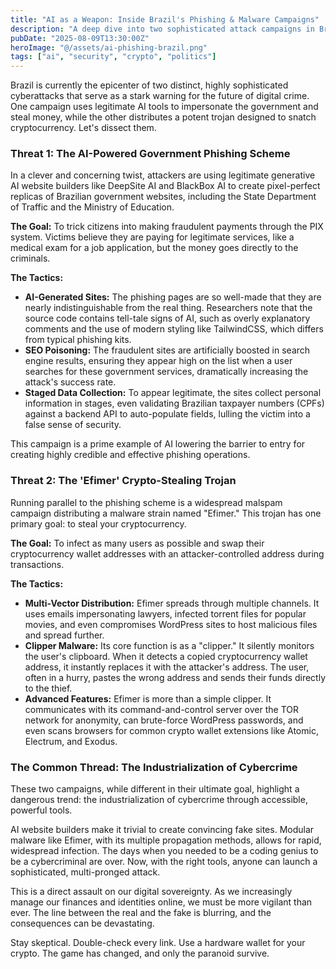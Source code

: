 ```yaml
---
title: "AI as a Weapon: Inside Brazil's Phishing & Malware Campaigns"
description: "A deep dive into two sophisticated attack campaigns in Brazil: one using AI to create government phishing sites for PIX theft, and another spreading the 'Efimer' crypto-stealing trojan."
pubDate: "2025-08-09T13:30:00Z"
heroImage: "@/assets/ai-phishing-brazil.png"
tags: ["ai", "security", "crypto", "politics"]
---
```


Brazil is currently the epicenter of two distinct, highly sophisticated cyberattacks that serve as a stark warning for the future of digital crime. One campaign uses legitimate AI tools to impersonate the government and steal money, while the other distributes a potent trojan designed to snatch cryptocurrency. Let's dissect them.

### Threat 1: The AI-Powered Government Phishing Scheme

In a clever and concerning twist, attackers are using legitimate generative AI website builders like DeepSite AI and BlackBox AI to create pixel-perfect replicas of Brazilian government websites, including the State Department of Traffic and the Ministry of Education.

**The Goal:** To trick citizens into making fraudulent payments through the PIX system. Victims believe they are paying for legitimate services, like a medical exam for a job application, but the money goes directly to the criminals.

**The Tactics:**
*   **AI-Generated Sites:** The phishing pages are so well-made that they are nearly indistinguishable from the real thing. Researchers note that the source code contains tell-tale signs of AI, such as overly explanatory comments and the use of modern styling like TailwindCSS, which differs from typical phishing kits.
*   **SEO Poisoning:** The fraudulent sites are artificially boosted in search engine results, ensuring they appear high on the list when a user searches for these government services, dramatically increasing the attack's success rate.
*   **Staged Data Collection:** To appear legitimate, the sites collect personal information in stages, even validating Brazilian taxpayer numbers (CPFs) against a backend API to auto-populate fields, lulling the victim into a false sense of security.

This campaign is a prime example of AI lowering the barrier to entry for creating highly credible and effective phishing operations.

### Threat 2: The 'Efimer' Crypto-Stealing Trojan

Running parallel to the phishing scheme is a widespread malspam campaign distributing a malware strain named "Efimer." This trojan has one primary goal: to steal your cryptocurrency.

**The Goal:** To infect as many users as possible and swap their cryptocurrency wallet addresses with an attacker-controlled address during transactions.

**The Tactics:**
*   **Multi-Vector Distribution:** Efimer spreads through multiple channels. It uses emails impersonating lawyers, infected torrent files for popular movies, and even compromises WordPress sites to host malicious files and spread further.
*   **Clipper Malware:** Its core function is as a "clipper." It silently monitors the user's clipboard. When it detects a copied cryptocurrency wallet address, it instantly replaces it with the attacker's address. The user, often in a hurry, pastes the wrong address and sends their funds directly to the thief.
*   **Advanced Features:** Efimer is more than a simple clipper. It communicates with its command-and-control server over the TOR network for anonymity, can brute-force WordPress passwords, and even scans browsers for common crypto wallet extensions like Atomic, Electrum, and Exodus.

### The Common Thread: The Industrialization of Cybercrime

These two campaigns, while different in their ultimate goal, highlight a dangerous trend: the industrialization of cybercrime through accessible, powerful tools.

AI website builders make it trivial to create convincing fake sites. Modular malware like Efimer, with its multiple propagation methods, allows for rapid, widespread infection. The days when you needed to be a coding genius to be a cybercriminal are over. Now, with the right tools, anyone can launch a sophisticated, multi-pronged attack.

This is a direct assault on our digital sovereignty. As we increasingly manage our finances and identities online, we must be more vigilant than ever. The line between the real and the fake is blurring, and the consequences can be devastating.

Stay skeptical. Double-check every link. Use a hardware wallet for your crypto. The game has changed, and only the paranoid survive.
